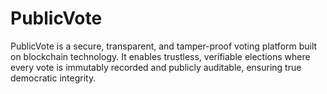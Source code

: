 # PublicVote
PublicVote is a secure, transparent, and tamper-proof voting platform built on blockchain technology. It enables trustless, verifiable elections where every vote is immutably recorded and publicly auditable, ensuring true democratic integrity.

